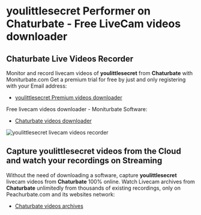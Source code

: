 # youlittlesecret Performer on Chaturbate - Free LiveCam videos downloader

## Chaturbate Live Videos Recorder

Monitor and record livecam videos of **youlittlesecret** from **Chaturbate** with Moniturbate.com
Get a premium trial for free by just and only registering with your Email address:
* [youlittlesecret Premium videos downloader](https://moniturbate.com/request-demo-licence-key.html)

Free livecam videos downloader - Moniturbate Software:
* [Chaturbate videos downloader](https://moniturbate.com/moniturbate-download-software.html)

![youlittlesecret livecam videos recorder](https://peachurnet.com/templates/moniturbate-software.png)


## Capture youlittlesecret videos from the Cloud and watch your recordings on Streaming

Without the need of downloading a software, capture **youlittlesecret** livecam videos from **Chaturbate** 100% online.
Watch Livecam archives from **Chaturbate** unlimitedly from thousands of existing recordings, only on Peachurbate.com and its websites network:
* [Chaturbate videos archives](https://peachurnet.com/)